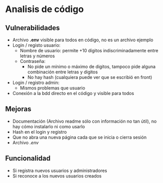 # Analisis de código

## Vulnerabilidades
- Archivo **.env** visible para todos en código, no es un archivo ejemplo
- Login / registo usuario:
    - Nombre de usuario: permite +10 dígitos indiscriminadamente entre letras y números
    - Contraseña:
        - No pide un mínimo o máximo de digitos, tampoco pide alguna combinación entre letras y digitos
        - No hay hash (cualquiera puede ver que se escribió en front)
- Login / registro admin: 
    - Mismos problemas que usuario
- Conexión a la bdd directo en el código y visible para todos

## Mejoras
- Documentación (Archivo readme sólo con información no tan útil), no hay cómo instalarlo ni como usarlo
- Hash en el login y registro
- Que no abra una nueva página cada que se inicia o cierra sesión
- Archivo *.env*



## Funcionalidad 
- Si registra nuevos usuarios y administradores
- Si reconoce a los nuevos usuarios creados